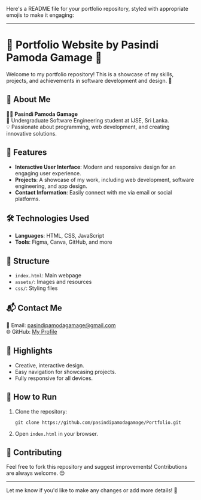Here's a README file for your portfolio repository, styled with appropriate emojis to make it engaging:

---

# 🌟 Portfolio Website by Pasindi Pamoda Gamage 🌟

Welcome to my portfolio repository! This is a showcase of my skills, projects, and achievements in software development and design. 🎉

## 📖 About Me
👩‍💻 **Pasindi Pamoda Gamage**  
🌱 Undergraduate Software Engineering student at IJSE, Sri Lanka.  
💡 Passionate about programming, web development, and creating innovative solutions.  

## 🚀 Features
- **Interactive User Interface**: Modern and responsive design for an engaging user experience.  
- **Projects**: A showcase of my work, including web development, software engineering, and app design.  
- **Contact Information**: Easily connect with me via email or social platforms.

## 🛠️ Technologies Used
- **Languages**: HTML, CSS, JavaScript  
- **Tools**: Figma, Canva, GitHub, and more  

## 📂 Structure
- `index.html`: Main webpage  
- `assets/`: Images and resources  
- `css/`: Styling files  

## 📬 Contact Me
📧 Email: [pasindipamodagamage@gmail.com](mailto:pasindipamodagamage@gmail.com)  
🌐 GitHub: [My Profile](https://github.com/pasindipamodagamage)  

## 🌟 Highlights
- Creative, interactive design.  
- Easy navigation for showcasing projects.  
- Fully responsive for all devices.  

## 🏁 How to Run
1. Clone the repository:  
   ```
   git clone https://github.com/pasindipamodagamage/Portfolio.git
   ```
2. Open `index.html` in your browser.  

## 🤝 Contributing
Feel free to fork this repository and suggest improvements! Contributions are always welcome. 😊  

---

Let me know if you'd like to make any changes or add more details! 🎨
